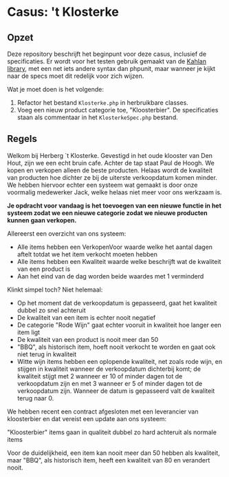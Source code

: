 # Casus: 't Klosterke

## Opzet

Deze repository beschrijft het beginpunt voor deze casus, inclusief de specificaties. Er wordt voor het testen gebruik gemaakt van de [Kahlan library](https://kahlan.github.io/docs/), met een net iets andere syntax dan phpunit, maar wanneer je kijkt naar de specs moet dit redelijk voor zich wijzen.

Wat je moet doen is het volgende:

1. Refactor het bestand `Klosterke.php` in herbruikbare classes.
2. Voeg een nieuw product categorie toe, "Kloosterbier". De specificaties staan als commentaar in het `KlosterkeSpec.php` bestand.

## Regels

Welkom bij Herberg `t Klosterke. Gevestigd in het oude klooster van Den Hout, zijn we een echt bruin cafe. Achter de tap staat Paul de Hoogh. We kopen en verkopen alleen de beste producten. Helaas wordt de kwaliteit van producten hoe dichter ze bij de uiterste verkoopdatum komen minder. 
We hebben hiervoor echter een systeem wat gemaakt is door onze voormalig medewerker Jack, welke helaas niet meer voor ons werkzaam is. 

**Je opdracht voor vandaag is het toevoegen van een nieuwe functie in het systeem zodat we een nieuwe categorie zodat we nieuwe producten kunnen gaan verkopen.**

Allereerst een overzicht van ons systeem:

- Alle items hebben een VerkopenVoor waarde welke het aantal dagen aftelt totdat we het item verkocht moeten hebben
- Alle items hebben een Kwaliteit waarde welke beschrijft wat de kwaliteit van een product is
- Aan het eind van de dag worden beide waardes met 1 verminderd

Klinkt simpel toch? Niet helemaal:

- Op het moment dat de verkoopdatum is gepasseerd, gaat het kwaliteit dubbel zo snel achteruit
- De kwaliteit van een item is echter nooit negatief
- De categorie "Rode Wijn" gaat echter vooruit in kwaliteit hoe langer een item ligt
- De kwaliteit van een product is nooit meer dan 50
- "BBQ", als historisch item, hoeft nooit verkocht te worden en gaat ook niet terug in kwaliteit
- Witte wijn items hebben een oplopende kwaliteit, net zoals rode wijn, en stijgen in kwaliteit wanneer de verkoopdatum dichterbij komt; de kwaliteit stijgt met 2 wanneer er 10 of minder dagen tot de verkoopdatum zijn en met 3 wanneer er 5 of minder dagen tot de verkoopdatum zijn. Wanneer de datum is gepasseerd valt de kwaliteit terug naar 0.

We hebben recent een contract afgesloten met een leverancier van kloosterbier en dat vereist een update aan ons systeem:

"Kloosterbier" items gaan in qualiteit dubbel zo hard achteruit als normale items

Voor de duidelijkheid, een item kan nooit meer dan 50 hebben als kwaliteit, maar "BBQ", als historisch item, heeft een kwaliteit van 80 en verandert nooit.


